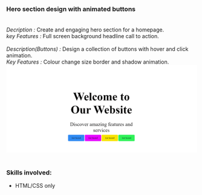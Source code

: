 ### Hero section design with animated buttons <br><br>
<em>Decription :</em> Create and engaging hero section for a homepage. <br> 
<em>key Features :</em> Full screen background headline call to action. <br><br>
<em>Description(Buttons) :</em> Design a collection of buttons with hover and click animation.<br>
<em>Key Features :</em> Colour change size border and shadow animation.
<img src ="preview.png" alt ="Preview"/><br><br>

### Skills involved:
- HTML/CSS only
